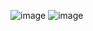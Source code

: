 ![image](https://github.com/user-attachments/assets/3e25adb8-7248-45ad-a667-7fca355310f8)
![image](https://github.com/user-attachments/assets/e9c69edb-f8a4-4d71-aaa5-11f64fe3126b)
